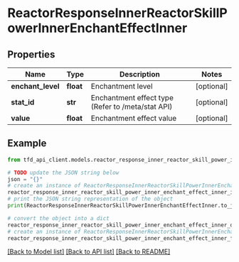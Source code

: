 # ReactorResponseInnerReactorSkillPowerInnerEnchantEffectInner


## Properties

Name | Type | Description | Notes
------------ | ------------- | ------------- | -------------
**enchant_level** | **float** | Enchantment level | [optional] 
**stat_id** | **str** | Enchantment effect type (Refer to /meta/stat API) | [optional] 
**value** | **float** | Enchantment effect value | [optional] 

## Example

```python
from tfd_api_client.models.reactor_response_inner_reactor_skill_power_inner_enchant_effect_inner import ReactorResponseInnerReactorSkillPowerInnerEnchantEffectInner

# TODO update the JSON string below
json = "{}"
# create an instance of ReactorResponseInnerReactorSkillPowerInnerEnchantEffectInner from a JSON string
reactor_response_inner_reactor_skill_power_inner_enchant_effect_inner_instance = ReactorResponseInnerReactorSkillPowerInnerEnchantEffectInner.from_json(json)
# print the JSON string representation of the object
print(ReactorResponseInnerReactorSkillPowerInnerEnchantEffectInner.to_json())

# convert the object into a dict
reactor_response_inner_reactor_skill_power_inner_enchant_effect_inner_dict = reactor_response_inner_reactor_skill_power_inner_enchant_effect_inner_instance.to_dict()
# create an instance of ReactorResponseInnerReactorSkillPowerInnerEnchantEffectInner from a dict
reactor_response_inner_reactor_skill_power_inner_enchant_effect_inner_from_dict = ReactorResponseInnerReactorSkillPowerInnerEnchantEffectInner.from_dict(reactor_response_inner_reactor_skill_power_inner_enchant_effect_inner_dict)
```
[[Back to Model list]](../README.md#documentation-for-models) [[Back to API list]](../README.md#documentation-for-api-endpoints) [[Back to README]](../README.md)


